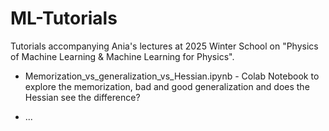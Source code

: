 # ML-Tutorials
Tutorials accompanying Ania's lectures at 2025 Winter School on "Physics of Machine Learning &amp; Machine Learning for Physics".

- Memorization_vs_generalization_vs_Hessian.ipynb - Colab Notebook to explore the memorization, bad and good generalization and does the Hessian see the difference?

- ...